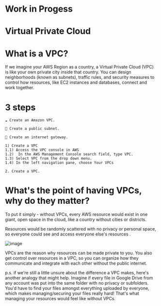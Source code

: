 
# Work in Progess

# Virtual Private Cloud



# What is a VPC?
If we imagine your AWS Region as a country, a Virtual Private Cloud (VPC) is like your own private city inside that country.
You can design neighborhoods (known as subnets), traffic rules, and security measures to control how resources, like EC2 instances and databases, connect and work together.

# 3 steps
```
☁️ Create an Amazon VPC.
```
```
🥅 Create a public subnet.
```
```
🚪 Create an internet gateway.
```

```
1) Create a VPC
1.1) Access the VPC console in AWS
1.2)  In the AWS Management Console search field, type VPC.
1.3) Select VPC from the drop down menu.
1.4) In the left navigation pane, choose Your VPCs
```
```
2. Create a VPC.
```
# What's the point of having VPCs, why do they matter?
To put it simply - without VPCs, every AWS resource would exist in one giant, open space in the cloud, like a country without cities or districts.

Resources would be randomly scattered with no privacy or personal space, so everyone could see and access everyone else's resources .

![image](https://github.com/user-attachments/assets/13a97bae-8b48-44f6-80fc-6d6c0b6d3ff8)


VPCs are the reason why resources can be made private to you. You also get control over resources in a VPC, so you can organize how they communicate and integrate with each other without the public internet.

p.s. if we're still a little unsure about the difference a VPC makes, here's another analogy that might help. Imagine if every file in Google Drive from any account was put into the same folder with no privacy or subfolders. You'd have to find your files amongst everything uploaded by everyone, which makes managing/securing your files really hard! That's what managing your resources would feel like without VPCs.


